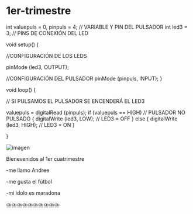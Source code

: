 # 1er-trimestre
int valuepuls = 0, pinpuls = 4; // VARIABLE Y PIN DEL PULSADOR 
int led3 = 3; // PINS DE CONEXIÓN DEL LED

void setup() {
  
  //CONFIGURACIÓN DE LOS LEDS
  
pinMode (led3, OUTPUT);

  //CONFIGURACIÓN DEL PULSADOR
  pinMode (pinpuls, INPUT);
}

void loop() {
  
  // SI PULSAMOS EL PULSADOR SE ENCENDERÁ EL LED3
  
valuepuls = digitalRead (pinpuls); 
  if (valuepuls == HIGH) // PULSADOR NO PULSADO
  {
    digitalWrite (led3, LOW); // LED3 = OFF
  }
  else
  {
    digitalWrite (led3, HIGH); // LED3 = ON
  }

}


![imagen](https://user-images.githubusercontent.com/90753326/133392921-7047aec6-2fe8-4f83-bd3b-39fd3ec56df0.png)

Bienevenidos al 1er cuatrimestre

-me llamo Andree

-me gusta el fútbol

-mi idolo es maradona

⛈️⛈️⛈️⛈️⛈️⛈️⛈️⛈️⛈️⛈️

